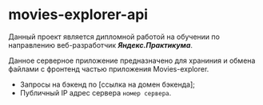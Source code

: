 # movies-explorer-api

Данный проект является дипломной работой на обучении по направлению веб-разработчик ***Яндекс.Практикума***.

Данное серверное приложение предназначено для храниния и обмена файлами с фронтенд частью приложения Movies-explorer.

* Запросы на бэкенд по [ссылка на домен бэкенда];
* Публичный IP адрес сервера `номер сервера`.
